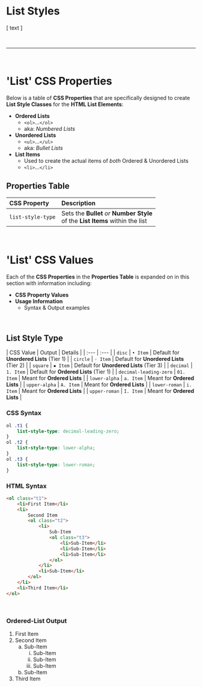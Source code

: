 # List Styles

[ text ]

<br />

---

<br />

# 'List' CSS Properties

Below is a table of __CSS Properties__ that are specifically designed to create __List Style Classes__ for the __HTML List Elements__:
- __Ordered Lists__
	- `<ol>`...`</ol>`
	- aka: *Numbered Lists*
- __Unordered Lists__
	- `<ul>`...`</ul>`
	- aka: *Bullet Lists*
- __List Items__
	- Used to create the actual items of *both* Ordered & Unordered Lists
	- `<li>`...`</li>`


## Properties Table

| CSS Property | Description |
| :--- | :--- |
| `list-style-type` | Sets the __Bullet__ *or* __Number Style__<br /> of the __List Items__ within the list |


<br />

# 'List' CSS Values

Each of the __CSS Properties__ in the __Properties Table__ is expanded on in this section with information including:
- __CSS Property Values__
- __Usage Information__
	- Syntax & Output examples

<br />

## List Style Type

| CSS Value | Output | Details |
| :--- | :--- |
| `disc` | `• Item` | Default for __Unordered Lists__ (Tier 1) |
| `circle` | `◦ Item` | Default for __Unordered Lists__ (Tier 2) |
| `square` | `▪ Item` | Default for __Unordered Lists__ (Tier 3) |
| `decimal` | `1. Item` | Default for __Ordered Lists__ (Tier 1) |
| `decimal-leading-zero` | `01. Item` | Meant for __Ordered Lists__ |
| `lower-alpha` | `a. Item` | Meant for __Ordered Lists__ |
| `upper-alpha` | `A. Item` | Meant for __Ordered Lists__ |
| `lower-roman` | `i. Item` | Meant for __Ordered Lists__ |
| `upper-roman` | `I. Item` | Meant for __Ordered Lists__ |



### CSS Syntax
```css
ol .t1 {
	list-style-type: decimal-leading-zero;
}
ol .t2 {
	list-style-type: lower-alpha;
}
ol .t3 {
	list-style-type: lower-roman;
}
```

### HTML Syntax
```html
<ol class="t1">
	<li>First Item</li>
	<li>
		Second Item
		<ol class="t2">
			<li>
				Sub-Item
				<ol class="t3">
					<li>Sub-Item</li>
					<li>Sub-Item</li>
					<li>Sub-Item</li>
				</ol>
			</li>
			<li>Sub-Item</li>
		</ol>
	</li>
	<li>Third Item</li>
</ol>
```

<br />

### Ordered-List Output
<style>
	ol .t1 {
		list-style-type: decimal-leading-zero;
	}
	ol .t2 {
		list-style-type: lower-alpha;
	}
	ol .t3 {
		list-style-type: lower-roman;
	}
</style>
<ol class="t1">
	<li>First Item</li>
	<li>
		Second Item
		<ol class="t2">
			<li>
				Sub-Item
				<ol class="t3">
					<li>Sub-Item</li>
					<li>Sub-Item</li>
					<li>Sub-Item</li>
				</ol>
			</li>
			<li>Sub-Item</li>
		</ol>
	</li>
	<li>Third Item</li>
</ol>




<!-- 

&#8226; = •
&#9702; = ◦

-->

